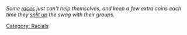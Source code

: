 *Some [races](:Category:_Races "wikilink") just can't help themselves,
and keep a few extra coins each time they [split up](Split "wikilink")
the swag with their groups.*

[Category: Racials](Category:_Racials "wikilink")
